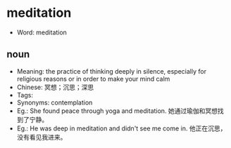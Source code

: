 # meditation

- Word: meditation

## noun

- Meaning: the practice of thinking deeply in silence, especially for religious reasons or in order to make your mind calm
- Chinese: 冥想；沉思；深思
- Tags: 
- Synonyms: contemplation
- Eg.: She found peace through yoga and meditation. 她通过瑜伽和冥想找到了宁静。
- Eg.: He was deep in meditation and didn't see me come in. 他正在沉思，没有看见我进来。

